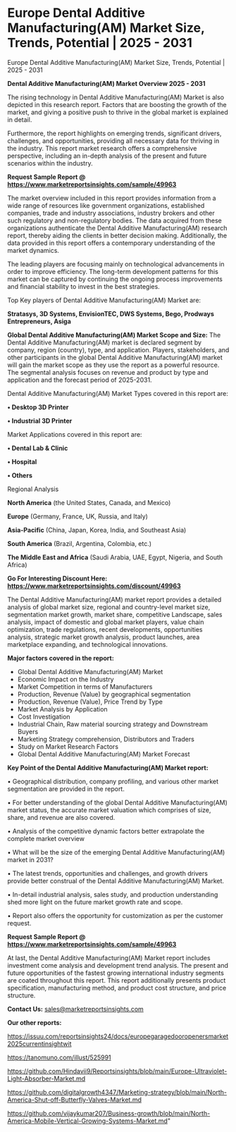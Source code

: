 # Europe Dental Additive Manufacturing(AM) Market Size, Trends, Potential | 2025 - 2031
Europe Dental Additive Manufacturing(AM) Market Size, Trends, Potential | 2025 - 2031

<Strong> Dental Additive Manufacturing(AM) Market Overview 2025 - 2031</strong>

The rising technology in Dental Additive Manufacturing(AM) Market is also depicted in this research report. Factors that are boosting the growth of the market, and giving a positive push to thrive in the global market is explained in detail.

Furthermore, the report highlights on emerging trends, significant drivers, challenges, and opportunities, providing all necessary data for thriving in the industry. This report market research offers a comprehensive perspective, including an in-depth analysis of the present and future scenarios within the industry.

<strong>Request Sample Report @ <a href=https://www.marketreportsinsights.com/sample/49963>https://www.marketreportsinsights.com/sample/49963</a></strong>

The market overview included in this report provides information from a wide range of resources like government organizations, established companies, trade and industry associations, industry brokers and other such regulatory and non-regulatory bodies. The data acquired from these organizations authenticate the Dental Additive Manufacturing(AM) research report, thereby aiding the clients in better decision making. Additionally, the data provided in this report offers a contemporary understanding of the market dynamics.

The leading players are focusing mainly on technological advancements in order to improve efficiency. The long-term development patterns for this market can be captured by continuing the ongoing process improvements and financial stability to invest in the best strategies.

Top Key players of Dental Additive Manufacturing(AM) Market are:

<strong>Stratasys, 3D Systems, EnvisionTEC, DWS Systems, Bego, Prodways Entrepreneurs, Asiga</strong>

<strong><b>Global Dental Additive Manufacturing(AM) Market Scope and Size:</b></strong>
The Dental Additive Manufacturing(AM) market is declared segment by company, region (country), type, and application. Players, stakeholders, and other participants in the global Dental Additive Manufacturing(AM) market will gain the market scope as they use the report as a powerful resource. The segmental analysis focuses on revenue and product by type and application and the forecast period of 2025-2031.

Dental Additive Manufacturing(AM) Market Types covered in this report are:

<strong>•  Desktop 3D Printer

•  Industrial 3D Printer</strong>

Market Applications covered in this report are:

<strong>•  Dental Lab & Clinic

•  Hospital

•  Others</strong> 

Regional Analysis

<strong>North America</strong> (the United States, Canada, and Mexico)

<strong>Europe</strong> (Germany, France, UK, Russia, and Italy)

<strong>Asia-Pacific</strong> (China, Japan, Korea, India, and Southeast Asia)

<strong>South America</strong> (Brazil, Argentina, Colombia, etc.)

<strong>The Middle East and Africa</strong> (Saudi Arabia, UAE, Egypt, Nigeria, and South Africa)

<strong>Go For Interesting Discount Here: <a href=https://www.marketreportsinsights.com/discount/49963>https://www.marketreportsinsights.com/discount/49963</a></strong>

The Dental Additive Manufacturing(AM) market report provides a detailed analysis of global market size, regional and country-level market size, segmentation market growth, market share, competitive Landscape, sales analysis, impact of domestic and global market players, value chain optimization, trade regulations, recent developments, opportunities analysis, strategic market growth analysis, product launches, area marketplace expanding, and technological innovations.

<strong><b>Major factors covered in the report:</b></strong>
<ul>
  <li>Global Dental Additive Manufacturing(AM) Market </li>
  <li>Economic Impact on the Industry</li>
  <li>Market Competition in terms of Manufacturers</li>
  <li>Production, Revenue (Value) by geographical segmentation</li>
  <li>Production, Revenue (Value), Price Trend by Type</li>
  <li>Market Analysis by Application</li>
  <li>Cost Investigation</li>
  <li>Industrial Chain, Raw material sourcing strategy and Downstream Buyers</li>
  <li>Marketing Strategy comprehension, Distributors and Traders</li>
  <li>Study on Market Research Factors</li>
  <li>Global Dental Additive Manufacturing(AM) Market Forecast</li>
</ul>

<strong><b>Key Point of the Dental Additive Manufacturing(AM) Market report:</b></strong>

• Geographical distribution, company profiling, and various other market segmentation are provided in the report.

• For better understanding of the global Dental Additive Manufacturing(AM) market status, the accurate market valuation which comprises of size, share, and revenue are also covered.

• Analysis of the competitive dynamic factors better extrapolate the complete market overview

• What will be the size of the emerging Dental Additive Manufacturing(AM) market in 2031?

• The latest trends, opportunities and challenges, and growth drivers provide better construal of the Dental Additive Manufacturing(AM) Market.

• In-detail industrial analysis, sales study, and production understanding shed more light on the future market growth rate and scope.

• Report also offers the opportunity for customization as per the customer request.

<strong>Request Sample Report @ <a href=https://www.marketreportsinsights.com/sample/49963>https://www.marketreportsinsights.com/sample/49963</a></strong>

At last, the Dental Additive Manufacturing(AM) Market report includes investment come analysis and development trend analysis. The present and future opportunities of the fastest growing international industry segments are coated throughout this report. This report additionally presents product specification, manufacturing method, and product cost structure, and price structure.

<strong>Contact Us:</strong>
sales@marketreportsinsights.com

<strong>Our other reports:</strong>

<a href=https://issuu.com/reportsinsights24/docs/europegaragedooropenersmarket2025currentinsightwit>https://issuu.com/reportsinsights24/docs/europegaragedooropenersmarket2025currentinsightwit</a>

<a href=https://tanomuno.com/illust/525991>https://tanomuno.com/illust/525991</a>

<a href=https://github.com/Hindavii9/Reportsinsights/blob/main/Europe-Ultraviolet-Light-Absorber-Market.md>https://github.com/Hindavii9/Reportsinsights/blob/main/Europe-Ultraviolet-Light-Absorber-Market.md</a>

<a href=https://github.com/digitalgrowth4347/Marketing-strategy/blob/main/North-America-Shut-off-Butterfly-Valves-Market.md>https://github.com/digitalgrowth4347/Marketing-strategy/blob/main/North-America-Shut-off-Butterfly-Valves-Market.md</a>

<a href=https://github.com/vijaykumar207/Business-growth/blob/main/North-America-Mobile-Vertical-Growing-Systems-Market.md>https://github.com/vijaykumar207/Business-growth/blob/main/North-America-Mobile-Vertical-Growing-Systems-Market.md</a>"
